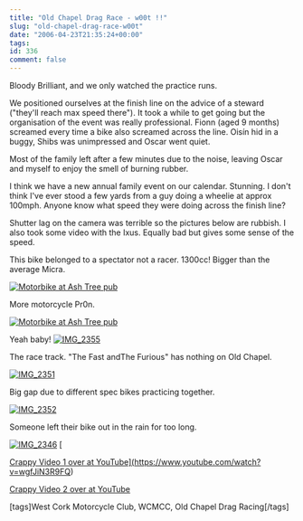 ```yaml
---
title: "Old Chapel Drag Race - w00t !!"
slug: "old-chapel-drag-race-w00t"
date: "2006-04-23T21:35:24+00:00"
tags:
id: 336
comment: false
---
```


Bloody Brilliant, and we only watched the practice runs.

We positioned ourselves at the finish line on the advice of a steward ("they'll reach max speed there"). It took a while to get going but the organisation of the event was really professional.  Fionn (aged 9 months) screamed every time a bike also screamed across the line. Oisín hid in a buggy, Shibs was unimpressed and Oscar went quiet.

Most of the family left after a few minutes due to the noise, leaving Oscar and myself to enjoy the smell of burning rubber.

I think we have a new annual family event on our calendar. Stunning. I don't think I've ever stood a few yards from a guy doing a wheelie at approx 100mph. Anyone know what speed they were doing across the finish line?

Shutter lag on the camera was terrible so the pictures below are rubbish. I also took some video with the Ixus. Equally bad but gives some sense of the speed.

This bike belonged to a spectator not a racer. 1300cc! Bigger than the average Micra.

[![Motorbike at Ash Tree pub](http://static.flickr.com/56/133457668_0cacb460f6.jpg)](http://www.flickr.com/photos/bandon1/133457668/ "Photo Sharing")

More motorcycle Pr0n.

[![Motorbike at Ash Tree pub](http://static.flickr.com/47/133457587_5635ffdf4b.jpg)](http://www.flickr.com/photos/bandon1/133457587/ "Photo Sharing")

Yeah baby!
[![IMG_2355](http://static.flickr.com/55/133457243_1a78d2a435.jpg)](http://www.flickr.com/photos/bandon1/133457243/ "Photo Sharing")

The race track. "The Fast andThe Furious" has nothing on Old Chapel.

[![IMG_2351](http://static.flickr.com/54/133457096_d275c5c44d.jpg)](http://www.flickr.com/photos/bandon1/133457096/ "Photo Sharing")

Big gap due to different spec bikes practicing together.

[![IMG_2352](http://static.flickr.com/45/133457178_af5f8bfacc.jpg)](http://www.flickr.com/photos/bandon1/133457178/ "Photo Sharing")

Someone left their bike out in the rain for too long.

[![IMG_2346](http://static.flickr.com/56/133456783_6cb31a5ab1.jpg)](http://www.flickr.com/photos/bandon1/133456783/ "Photo Sharing")  [

<a href="https://www.youtube.com/watch?v=wgfJiN3R9FQ">Crappy Video 1 over at YouTube](https://www.youtube.com/watch?v=wgfJiN3R9FQ)

[Crappy Video 2 over at YouTube](https://www.youtube.com/watch?v=6Yh0B6ifMB8)

[tags]West Cork Motorcycle Club, WCMCC, Old Chapel Drag Racing[/tags]
